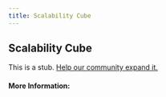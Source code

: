 ```yaml
---
title: Scalability Cube
---
```


## Scalability Cube

This is a stub. [Help our community expand it.](https://github.com/freeCodeCamp/guide-articles/tree/master/articles/Software-Engineering/Scalability-Cube/index.md)

<!-- The article goes here, in GitHub-flavored Markdown. Feel free to add YouTube videos, images, and CodePen/JSBin embeds  -->

#### More Information:
<!-- Please add any articles you think might be helpful to read before writing the article -->



